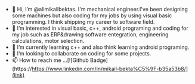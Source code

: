 - 👋 Hi, I’m @alimikailbektas. I'm mechanical engineer.I've been designing some machines but also coding for my jobs by using visual basic programming. I think shipping my career to software field.
- 👀 I’m interested in visual basic, c++, android programing and coding for my job such as ERP&drawing software entegration, engineering calculations, motor selection.
- 🌱 I’m currently learning c++ and also think learning android programing.
- 💞️ I’m looking to collaborate on coding for some projects.
- 📫 How to reach me ...[![Github Badge](https://https://www.linkedin.com/in/mikail-bekta%C5%9F-b35a53b8/](link)


